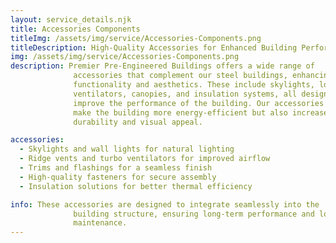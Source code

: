 ```yaml
---
layout: service_details.njk
title: Accessories Components
titleImg: /assets/img/service/Accessories-Components.png
titleDescription: High-Quality Accessories for Enhanced Building Performance
img: /assets/img/service/Accessories-Components.png
description: Premier Pre-Engineered Buildings offers a wide range of
              accessories that complement our steel buildings, enhancing
              functionality and aesthetics. These include skylights, louvers,
              ventilators, canopies, and insulation systems, all designed to
              improve the performance of the building. Our accessories not only
              make the building more energy-efficient but also increase its
              durability and visual appeal.

accessories:
  - Skylights and wall lights for natural lighting
  - Ridge vents and turbo ventilators for improved airflow
  - Trims and flashings for a seamless finish
  - High-quality fasteners for secure assembly
  - Insulation solutions for better thermal efficiency

info: These accessories are designed to integrate seamlessly into the
              building structure, ensuring long-term performance and low
              maintenance.
---
```

